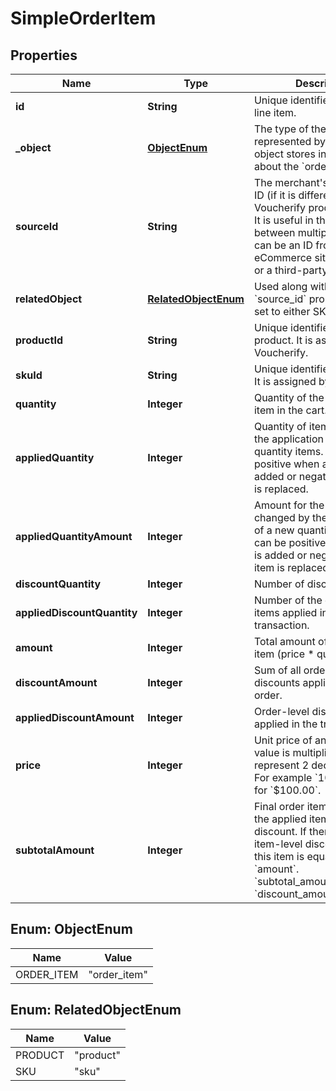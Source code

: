 

# SimpleOrderItem


## Properties

| Name | Type | Description |
|------------ | ------------- | ------------- |
|**id** | **String** | Unique identifier of the order line item. |
|**_object** | [**ObjectEnum**](#ObjectEnum) | The type of the object represented by JSON. This object stores information about the &#x60;order_item&#x60;. |
|**sourceId** | **String** | The merchant&#39;s product/SKU ID (if it is different from the Voucherify product/SKU ID). It is useful in the integration between multiple systems. It can be an ID from an eCommerce site, a database, or a third-party service. |
|**relatedObject** | [**RelatedObjectEnum**](#RelatedObjectEnum) | Used along with the &#x60;source_id&#x60; property, can be set to either SKU or product. |
|**productId** | **String** | Unique identifier of the product. It is assigned by Voucherify. |
|**skuId** | **String** | Unique identifier of the SKU. It is assigned by Voucherify. |
|**quantity** | **Integer** | Quantity of the particular item in the cart. |
|**appliedQuantity** | **Integer** | Quantity of items changed by the application of a new quantity items. It can be positive when an item is added or negative if an item is replaced. |
|**appliedQuantityAmount** | **Integer** | Amount for the items changed by the application of a new quantity items. It can be positive when an item is added or negative if an item is replaced. |
|**discountQuantity** | **Integer** | Number of discounted items. |
|**appliedDiscountQuantity** | **Integer** | Number of the discounted items applied in the transaction. |
|**amount** | **Integer** | Total amount of the order item (price * quantity). |
|**discountAmount** | **Integer** | Sum of all order-item-level discounts applied to the order. |
|**appliedDiscountAmount** | **Integer** | Order-level discount amount applied in the transaction. |
|**price** | **Integer** | Unit price of an item. The value is multiplied by 100 to represent 2 decimal places. For example &#x60;10000 cents&#x60; for &#x60;$100.00&#x60;. |
|**subtotalAmount** | **Integer** | Final order item amount after the applied item-level discount.  If there are no item-level discounts applied, this item is equal to the &#x60;amount&#x60;.    &#x60;subtotal_amount&#x60;&#x3D;&#x60;amount&#x60;-&#x60;discount_amount&#x60; |



## Enum: ObjectEnum

| Name | Value |
|---- | -----|
| ORDER_ITEM | &quot;order_item&quot; |



## Enum: RelatedObjectEnum

| Name | Value |
|---- | -----|
| PRODUCT | &quot;product&quot; |
| SKU | &quot;sku&quot; |



